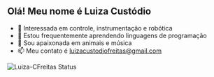 ## Olá! Meu nome é Luiza Custódio

- 👀 Interessada em controle, instrumentação e robótica
- 🌱 Estou frequentemente aprendendo linguagens de programação
- 💞️ Sou apaixonada em animais e música
- 📫 Meu contato é luizacustodiofreitas@gmail.com

![Luiza-CFreitas Status](https://github-readme-stats.vercel.app/api?username=Luiza-CFreitas_icons=true)

